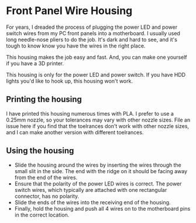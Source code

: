 # Front Panel Wire Housing

For years, I dreaded the process of plugging the power LED and power switch wires from my PC front panels into a motherboard. I usually used long needle-nose pliers to do the job. It's dark and hard to see, and it's tough to know know you have the wires in the right place.

This housing makes the job easy and fast. And, you can make one yourself if you have a 3D printer.

This housing is only for the power LED and power switch. If you have HDD lights you'd like to hook up, this housing won't work.

## Printing the housing
I have printed this housing numerous times with PLA. I prefer to use a 0.25mm nozzle, so your tolerances may vary with other nozzle sizes. File an issue here if you find that the toelrances don't work with other nozzle sizes, and I can make another version with different toelrances.

## Using the housing
- Slide the housing around the wires by inserting the wires through the small slit in the side. The end with the ridge on it should be facing away from the end of the wires.
- Ensure that the polarity of the power LED wires is correct. The power switch wires, which typically are attached with one rectangular connector, has no polarity. 
- Slide the ends of the wires into the receiving end of the housing.
- Finally, hold the housing and push all 4 wires on to the motherboard pins in the correct location.
